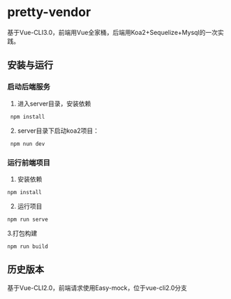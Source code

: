 # pretty-vendor

基于Vue-CLI3.0，前端用Vue全家桶，后端用Koa2+Sequelize+Mysql的一次实践。


## 安装与运行

### 启动后端服务
 1. 进入server目录，安装依赖
 ```
  npm install
 ```
 2. server目录下启动koa2项目：
 ```
  npm nun dev
 ```
 

### 运行前端项目
1. 安装依赖

```
npm install
```

2. 运行项目
```
npm run serve
```

3.打包构建
```
npm run build
```


## 历史版本

基于Vue-CLI2.0，前端请求使用Easy-mock，位于vue-cli2.0分支


